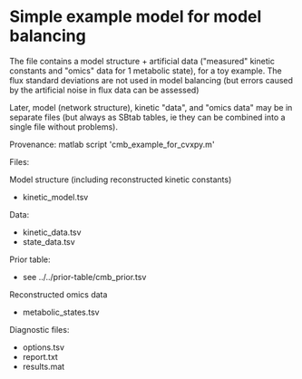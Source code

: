 Simple example model for model balancing
========================================

The file contains a model structure + artificial data ("measured" kinetic constants and "omics" data for 1 metabolic state), for a toy example. The flux standard deviations are not used in model balancing (but errors caused by the artificial noise in flux data can be assessed)

Later, model (network structure), kinetic "data", and "omics data" may be in separate files (but always as SBtab tables, ie they can be combined into a single file without problems).

Provenance: matlab script 'cmb_example_for_cvxpy.m'

Files:

Model structure (including reconstructed kinetic constants)
* kinetic_model.tsv

Data:
* kinetic_data.tsv
* state_data.tsv

Prior table:
* see ../../prior-table/cmb_prior.tsv

Reconstructed omics data
* metabolic_states.tsv

Diagnostic files:
* options.tsv
* report.txt
* results.mat
